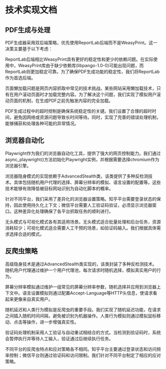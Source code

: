 # 技术实现文档

## PDF生成与处理

PDF生成器采用双后端策略，优先使用ReportLab后端而不是WeasyPrint。这一决策主要基于以下考虑：

ReportLab后端相比WeasyPrint具有更好的稳定性和更少的依赖问题。在实际使用中，WeasyPrint库由于缺少依赖库(libpango-1.0-0)可能出现问题，而ReportLab则更加稳定可靠。为了确保PDF生成功能的稳定性，我们将ReportLab作为首选后端。

页面懒加载问题是网页内容抓取中常见的技术挑战。某些网站采用懒加载技术，只有在用户滚动页面时才加载完整内容。为了解决这个问题，我们实现了模拟用户滚动页面的机制，在生成PDF之前先触发内容的完全加载。

PDF生成过程中的超时控制是确保系统稳定性的关键。我们设置了合理的超时时间，避免因网络或资源问题导致长时间等待。同时，实现了完善的错误处理机制，能够捕获和处理各种可能的异常情况。

## 浏览器自动化

Playwright作为我们的浏览器自动化工具，提供了强大的网页控制能力。我们通过async_playwright()方法初始化Playwright实例，并根据需要选择chromium作为浏览器引擎。

浏览器隐身模式的实现依赖于AdvancedStealth类，该类提供了多种反检测技术。具体包括随机用户代理的选择、屏幕分辨率的模拟、语言设置的配置等。这些技术能够有效降低被目标网站识别为自动化脚本的概率。

针对不同平台，我们采用了差异化的浏览器设置策略。知乎平台需要登录状态的保持，因此使用持久化上下文；微信平台需要人工验证码验证，必须显示浏览器窗口。这种差异化处理确保了各平台抓取任务的顺利进行。

无头模式与可视化模式各有其适用场景。无头模式适合批量处理和后台任务，资源消耗较少；可视化模式适合需要人工干预的场景，如验证码输入。我们根据具体需求选择合适的模式。

## 反爬虫策略

高级隐身技术是通过AdvancedStealth类实现的，该类封装了多种反检测技术。随机用户代理通过维护一个用户代理池，每次请求时随机选择，模拟真实用户的行为。

屏幕分辨率模拟通过维护一组常见的屏幕分辨率参数，随机选择并应用到浏览器上下文中。语言设置模拟则通过配置Accept-Language等HTTP头信息，使请求看起来更像来自真实用户。

随机延迟和人类行为模拟是反爬虫的重要手段。我们实现了随机延迟功能，在请求之间插入随机时间间隔，避免被识别为机器操作。人类行为模拟则通过模拟鼠标移动、点击等操作，进一步增强真实性。

验证码处理机制采用人工验证与自动重试相结合的方式。当检测到验证码时，系统会暂停执行并等待人工输入，验证通过后继续执行任务。

不同平台的反爬虫特点和应对策略各不相同。知乎平台主要通过登录状态和访问频率控制；微信平台则通过验证码和访问限制。我们针对不同平台制定了相应的应对策略。
